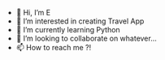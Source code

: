 - 👋 Hi, I’m E
- 👀 I’m interested in creating Travel App
- 🌱 I’m currently learning Python
- 💞️ I’m looking to collaborate on whatever...
- 📫 How to reach me ?!

<!---
eehassan/eehassan is a ✨ special ✨ repository because its `README.md` (this file) appears on your GitHub profile.
You can click the Preview link to take a look at your changes.
--->
